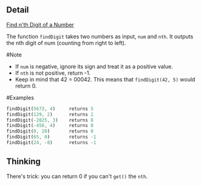 ## Detail

[Find n'th Digit of a Number](https://www.codewars.com/kata/find-nth-digit-of-a-number/train/rust)

The function `findDigit` takes two numbers as input, `num` and `nth`. It outputs the nth digit of num (counting from right to left).

\#Note

-   If `num` is negative, ignore its sign and treat it as a positive value.
-   If `nth` is not positive, return -1.
-   Keep in mind that 42 = 00042. This means that `findDigit(42, 5)` would return 0.

\#Examples

```rust
findDigit(5673, 4)     returns 5
findDigit(129, 2)      returns 2
findDigit(-2825, 3)    returns 8
findDigit(-456, 4)     returns 0
findDigit(0, 20)       returns 0
findDigit(65, 0)       returns -1
findDigit(24, -8)      returns -1
```

## Thinking

There's trick: you can return 0 if you can't `get()` the `nth`.